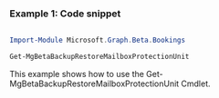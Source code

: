 ### Example 1: Code snippet

```powershell

Import-Module Microsoft.Graph.Beta.Bookings

Get-MgBetaBackupRestoreMailboxProtectionUnit

```
This example shows how to use the Get-MgBetaBackupRestoreMailboxProtectionUnit Cmdlet.

